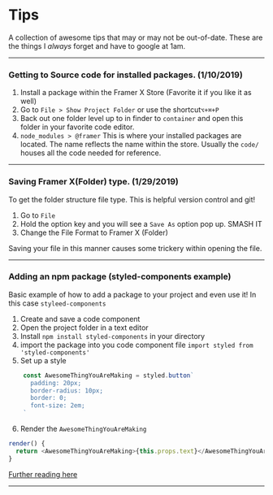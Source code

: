 # Tips
A collection of awesome tips that may or may not be out-of-date. These are the things I *always* forget and have to google at 1am.

---

### Getting to Source code for installed packages. (1/10/2019)
1. Install a package within the Framer X Store (Favorite it if you like it as well)
2. Go to ```File > Show Project Folder``` or use the shortcut```⌥+⌘+P```
3. Back out one folder level up to in finder to ```container``` and open this folder in your favorite code editor.
4. ```node_modules > @framer``` This is where your installed packages are located. The name reflects the name within the store. Usually the ```code/``` houses all the code needed for reference.


-----

### Saving Framer X(Folder) type. (1/29/2019)
To get the folder structure file type. This is helpful version control and git! 
1. Go to ````File ````
2. Hold the option key and you will see a ````Save As```` option pop up. SMASH IT
3. Change the File Format to Framer X (Folder)

Saving your file in this manner causes some trickery within opening the file.


-----
### Adding an npm package (styled-components example)
Basic example of how to add a package to your project and even use it! In this case `styleed-components`

1. Create and save a code component
2. Open the project folder in a text editor
3. Install ````npm install styled-components```` in your directory
4. import the package into you code component file ````import styled from 'styled-components'````
5. Set up a style 
```javascript
    const AwesomeThingYouAreMaking = styled.button`  
      padding: 20px;
      border-radius: 10px;
      border: 0;
      font-size: 2em;
    `
```
6. Render the `AwesomeThingYouAreMaking`
```javascript
render() {  
  return <AwesomeThingYouAreMaking>{this.props.text}</AwesomeThingYouAreMaking>
}
```

[Further reading here](https://www.zauberware.com/en/articles/2018/how-to-create-a-styled-component-in-framerx/)

-----